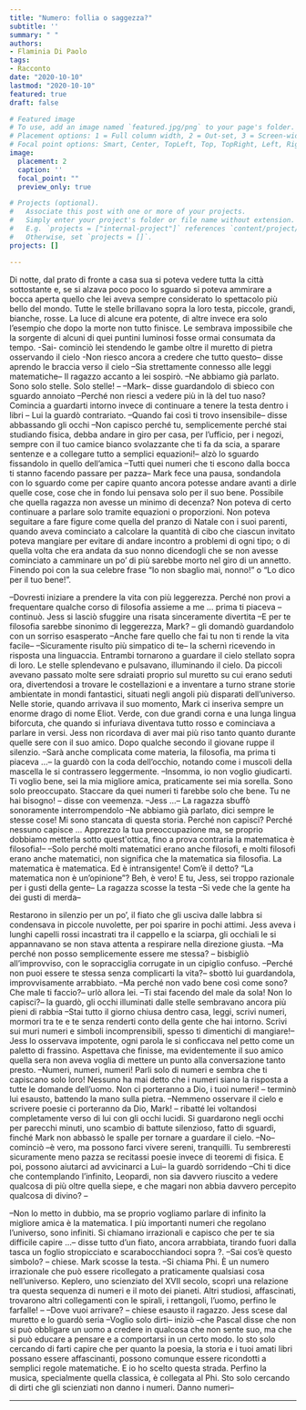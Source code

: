 ```yaml
---
title: "Numero: follia o saggezza?"
subtitle: ''
summary: " "
authors:
- Flaminia Di Paolo
tags:
- Racconto
date: "2020-10-10"
lastmod: "2020-10-10"
featured: true
draft: false

# Featured image
# To use, add an image named `featured.jpg/png` to your page's folder.
# Placement options: 1 = Full column width, 2 = Out-set, 3 = Screen-width
# Focal point options: Smart, Center, TopLeft, Top, TopRight, Left, Right, BottomLeft, Bottom, BottomRight
image:
  placement: 2
  caption: ''
  focal_point: ""
  preview_only: true

# Projects (optional).
#   Associate this post with one or more of your projects.
#   Simply enter your project's folder or file name without extension.
#   E.g. `projects = ["internal-project"]` references `content/project/deep-learning/index.md`.
#   Otherwise, set `projects = []`.
projects: []

---
```


Di notte, dal prato di fronte a casa sua si poteva vedere tutta la città sottostante e, se si alzava poco
poco lo sguardo si poteva ammirare a bocca aperta quello che lei aveva sempre considerato lo
spettacolo più bello del mondo. Tutte le stelle brillavano sopra la loro testa, piccole, grandi,
bianche, rosse. La luce di alcune era potente, di altre invece era solo l’esempio che dopo la morte
non tutto finisce. Le sembrava impossibile che la sorgente di alcuni di quei puntini luminosi fosse
ormai consumata da tempo.
-Sai- cominciò lei stendendo le gambe oltre il muretto di pietra osservando il cielo -Non riesco
ancora a credere che tutto questo– disse aprendo le braccia verso il cielo –Sia strettamente connesso
alle leggi matematiche–
Il ragazzo accanto a lei sospirò.
–Ne abbiamo già parlato. Sono solo stelle. Solo stelle! –
–Mark– disse guardandolo di sbieco con sguardo annoiato –Perché non riesci a vedere più in là del
tuo naso? Comincia a guardarti intorno invece di continuare a tenere la testa dentro i libri –
Lui la guardò contrariato.
–Quando fai così ti trovo insensibile– disse abbassando gli occhi –Non capisco perché tu,
semplicemente perché stai studiando fisica, debba andare in giro per casa, per l’ufficio, per i negozi,
sempre con il tuo camice bianco svolazzante che ti fa da scia, a sparare sentenze e a collegare tutto a
semplici equazioni!– alzò lo sguardo fissandolo in quello dell’amica –Tutti quei numeri che ti
escono dalla bocca ti stanno facendo passare per pazza–
Mark fece una pausa, sondandola con lo sguardo come per capire quanto ancora potesse andare
avanti a dirle quelle cose, cose che in fondo lui pensava solo per il suo bene. Possibile che quella
ragazza non avesse un minimo di decenza? Non poteva di certo continuare a parlare solo tramite
equazioni o proporzioni. Non poteva seguitare a fare figure come quella del pranzo di Natale con i
suoi parenti, quando aveva cominciato a calcolare la quantità di cibo che ciascun invitato poteva
mangiare per evitare di andare incontro a problemi di ogni tipo; o di quella volta che era andata da
suo nonno dicendogli che se non avesse cominciato a camminare un po’ di più sarebbe morto nel
giro di un annetto. Finendo poi con la sua celebre frase “Io non sbaglio mai, nonno!” o “Lo dico per
il tuo bene!”.

–Dovresti iniziare a prendere la vita con più leggerezza. Perché non provi a frequentare qualche
corso di filosofia assieme a me … prima ti piaceva – continuò.
Jess si lasciò sfuggire una risata sinceramente divertita –E per te filosofia sarebbe sinonimo di
leggerezza, Mark? – gli domandò guardandolo con un sorriso esasperato –Anche fare quello che fai
tu non ti rende la vita facile–
–Sicuramente risulto più simpatico di te– la schernì ricevendo in risposta una linguaccia.
Entrambi tornarono a guardare il cielo stellato sopra di loro. Le stelle splendevano e pulsavano,
illuminando il cielo. Da piccoli avevano passato molte sere sdraiati proprio sul muretto su cui erano
seduti ora, divertendosi a trovare le costellazioni e a inventare a turno strane storie ambientate in
mondi fantastici, situati negli angoli più disparati dell’universo. Nelle storie, quando arrivava il suo
momento, Mark ci inseriva sempre un enorme drago di nome Eliot. Verde, con due grandi corna e
una lunga lingua biforcuta, che quando si infuriava diventava tutto rosso e cominciava a parlare in
versi. Jess non ricordava di aver mai più riso tanto quanto durante quelle sere con il suo amico.
Dopo qualche secondo il giovane ruppe il silenzio.
–Sarà anche complicata come materia, la filosofia, ma prima ti piaceva …– la guardò con la coda
dell’occhio, notando come i muscoli della mascella le si contrassero leggermente. –Insomma, io non
voglio giudicarti. Ti voglio bene, sei la mia migliore amica, praticamente sei mia sorella. Sono solo
preoccupato. Staccare da quei numeri ti farebbe solo che bene. Tu ne hai bisogno! – disse con
veemenza. –Jess …–
La ragazza sbuffò sonoramente interrompendolo –Ne abbiamo già parlato, dici sempre le stesse
cose! Mi sono stancata di questa storia. Perché non capisci? Perché nessuno capisce ... Apprezzo la
tua preoccupazione ma, se proprio dobbiamo metterla sotto quest&#39;ottica, fino a prova contraria la
matematica è filosofia!–
–Solo perché molti matematici erano anche filosofi, e molti filosofi erano anche matematici, non
significa che la matematica sia filosofia. La matematica è matematica. Ed è intransigente! Com’è il
detto? “La matematica non è un’opinione”? Beh, è vero! E tu, Jess, sei troppo razionale per i gusti
della gente–
La ragazza scosse la testa –Si vede che la gente ha dei gusti di merda–

Restarono in silenzio per un po’, il fiato che gli usciva dalle labbra si condensava in piccole
nuvolette, per poi sparire in pochi attimi. Jess aveva i lunghi capelli rossi incastrati tra il cappello e
la sciarpa, gli occhiali le si appannavano se non stava attenta a respirare nella direzione giusta.
–Ma perché non posso semplicemente essere me stessa? – bisbigliò all’improvviso, con le
sopracciglia corrugate in un cipiglio confuso.
–Perché non puoi essere te stessa senza complicarti la vita?– sbottò lui guardandola,
improvvisamente arrabbiato.
–Ma perché non vado bene così come sono? Che male ti faccio?– urlò allora lei.
–Ti stai facendo del male da sola! Non lo capisci?– la guardò, gli occhi illuminati dalle stelle
sembravano ancora più pieni di rabbia –Stai tutto il giorno chiusa dentro casa, leggi, scrivi numeri,
mormori tra te e te senza renderti conto della gente che hai intorno. Scrivi sui muri numeri e simboli
incomprensibili, spesso ti dimentichi di mangiare!–
Jess lo osservava impotente, ogni parola le si conficcava nel petto come un paletto di frassino.
Aspettava che finisse, ma evidentemente il suo amico quella sera non aveva voglia di mettere un
punto alla conversazione tanto presto.
–Numeri, numeri, numeri! Parli solo di numeri e sembra che ti capiscano solo loro! Nessuno ha mai
detto che i numeri siano la risposta a tutte le domande dell’uomo. Non ci porteranno a Dio, i tuoi
numeri! – terminò lui esausto, battendo la mano sulla pietra.
–Nemmeno osservare il cielo e scrivere poesie ci porteranno da Dio, Mark! – ribatté lei voltandosi
completamente verso di lui con gli occhi lucidi.
Si guardarono negli occhi per parecchi minuti, uno scambio di battute silenzioso, fatto di sguardi,
finché Mark non abbassò le spalle per tornare a guardare il cielo.
–No– cominciò –è vero, ma possono farci vivere sereni, tranquilli. Tu sembreresti sicuramente
meno pazza se recitassi poesie invece di teoremi di fisica. E poi, possono aiutarci ad avvicinarci a
Lui– la guardò sorridendo –Chi ti dice che contemplando l’infinito, Leopardi, non sia davvero
riuscito a vedere qualcosa di più oltre quella siepe, e che magari non abbia davvero percepito
qualcosa di divino? –

–Non lo metto in dubbio, ma se proprio vogliamo parlare di infinito la migliore amica è la
matematica. I più importanti numeri che regolano l’universo, sono infiniti. Si chiamano irrazionali
e capisco che per te sia difficile capire …– disse tutto d’un fiato, ancora arrabbiata, tirando fuori
dalla tasca un foglio stropicciato e scarabocchiandoci sopra ?.
–Sai cos’è questo simbolo? – chiese.
Mark scosse la testa.
–Si chiama Phi. È un numero irrazionale che può essere ricollegato a praticamente qualsiasi cosa
nell’universo. Keplero, uno scienziato del XVII secolo, scoprì una relazione tra questa sequenza di
numeri e il moto dei pianeti. Altri studiosi, affascinati, trovarono altri collegamenti con le spirali, i
rettangoli, l’uomo, perfino le farfalle! –
–Dove vuoi arrivare? – chiese esausto il ragazzo.
Jess scese dal muretto e lo guardò seria –Voglio solo dirti– iniziò –che Pascal disse che non si può
obbligare un uomo a credere in qualcosa che non sente suo, ma che si può educare a pensare e a
comportarsi in un certo modo. Io sto solo cercando di farti capire che per quanto la poesia, la storia
e i tuoi amati libri possano essere affascinanti, possono comunque essere ricondotti a semplici
regole matematiche. E io ho scelto questa strada. Perfino la musica, specialmente quella classica, è
collegata al Phi. Sto solo cercando di dirti che gli scienziati non danno i numeri. Danno numeri–

---
